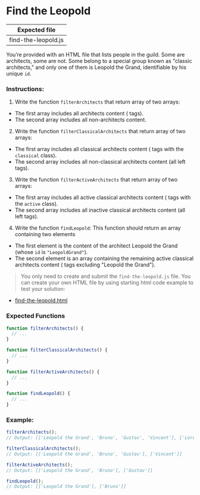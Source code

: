 # Find the Leopold

| Expected file       |
| ------------------- |
| find-the-leopold.js |

You’re provided with an HTML file that lists people in the guild. Some are architects, some are not. Some belong to a special group known as "classic architects," and only one of them is Leopold the Grand, identifiable by his unique `id`.

### Instructions:

1. Write the function `filterArchitects` that return array of two arrays:

- The first array includes all architects content (<a> tags).
- The second array includes all non-architects content.

2. Write the function `filterClassicalArchitects` that return array of two arrays:

- The first array includes all classical architects content (<a> tags with the `classical` class).
- The second array includes all non-classical architects content (all left <a> tags).

3. Write the function `filterActiveArchitects` that return array of two arrays:

- The first array includes all active classical architects content (<a> tags with the `active` class).
- The second array includes all inactive classical architects content (all left <a> tags).

4. Write the function `findLeopold`: This function should return an array containing two elements

- The first element is the content of the architect Leopold the Grand (whose `id` is `"LeopoldGrand"`).
- The second element is an array containing the remaining active classical architects content (<a> tags excluding "Leopold the Grand").

> You only need to create and submit the `find-the-leopold.js` file. You can create your own HTML file by using starting html code example to test your solution:

- [find-the-leopold.html](story07/find-the-leopold/find-the-leopold.html)

### Expected Functions

```js
function filterArchitects() {
  // ...
}

function filterClassicalArchitects() {
  // ...
}

function filterActiveArchitects() {
  // ...
}

function findLeopold() {
  // ...
}
```

### Example:

```js
filterArchitects();
// Output: [['Leopold the Grand', 'Bruno', 'Gustav', 'Vincent'], ['Lorenzo', 'Michelangelo']]

filterClassicalArchitects();
// Output: [['Leopold the Grand', 'Bruno', 'Gustav'], ['Vincent']]

filterActiveArchitects();
// Output: [['Leopold the Grand', 'Bruno'], ['Gustav']]

findLeopold();
// Output: [['Leopold the Grand'], ['Bruno']]
```
